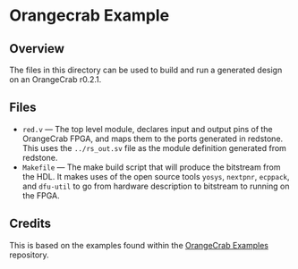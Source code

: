 # Orangecrab Example

## Overview
The files in this directory can be used to build and run a generated design on an OrangeCrab r0.2.1.

## Files

- `red.v` — The top level module, declares input and output pins of the OrangeCrab FPGA, and maps them to the ports generated in redstone. This uses the `../rs_out.sv` file as the module definition generated from redstone.
- `Makefile` — The make build script that will produce the bitstream from the HDL. It makes uses of the open source tools `yosys`, `nextpnr`, `ecppack`, and `dfu-util` to go from hardware description to bitstream to running on the FPGA.

## Credits

[oc_eg]: https://github.com/orangecrab-fpga/orangecrab-examples

This is based on the examples found within the [OrangeCrab Examples][oc_eg] repository.
